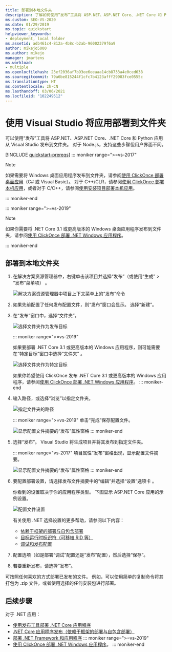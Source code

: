 ```yaml
---
title: 部署到本地文件夹
description: 了解如何使用“发布”工具将 ASP.NET、ASP.NET Core、.NET Core 和 Python 应用从 Visual Studio 发布到文件夹。
ms.custom: SEO-VS-2020
ms.date: 01/29/2019
ms.topic: quickstart
helpviewer_keywords:
- deployment, local folder
ms.assetid: adb461c4-812a-4b8c-b2ab-96002379f6a9
author: mikejo5000
ms.author: mikejo
manager: jmartens
ms.workload:
- multiple
ms.openlocfilehash: 23ef2036af7b93ee6eeaaa14cb8733a4e0ced638
ms.sourcegitcommit: 79a6be815244f1cfc7b4123afff29983fce0555c
ms.translationtype: HT
ms.contentlocale: zh-CN
ms.lasthandoff: 03/06/2021
ms.locfileid: "102249512"
---
```

# <a name="deploy-an-app-to-a-folder-using-visual-studio"></a>使用 Visual Studio 将应用部署到文件夹

可以使用“发布”工具将 ASP.NET、ASP.NET Core、.NET Core 和 Python 应用从 Visual Studio 发布到文件夹。 对于 Node.js，支持这些步骤但用户界面不同。

[!INCLUDE [quickstart-prereqs](includes/quickstart-prereqs.md)]
::: moniker range=">=vs-2017"
> [!NOTE]
> 如果需要将 Windows 桌面应用程序发布到文件夹，请参阅[使用 ClickOnce 部署桌面应用](how-to-publish-a-clickonce-application-using-the-publish-wizard.md)（C# 或 Visual Basic）。 对于 C++/CLR，请参阅[使用 ClickOnce 部署本机应用](/cpp/windows/clickonce-deployment-for-visual-cpp-applications)，或者对于 C/C++，请参阅[使用安装项目部署本机应用](/cpp/windows/walkthrough-deploying-a-visual-cpp-application-by-using-a-setup-project)。

::: moniker-end

::: moniker range=">=vs-2019"
> [!NOTE]
> 如果你需要将 .NET Core 3.1 或更高版本的 Windows 桌面应用程序发布到文件夹，请参阅[使用 ClickOnce 部署 .NET Windows 应用程序](quickstart-deploy-using-clickonce-folder.md)。

::: moniker-end

## <a name="deploy-to-a-local-folder"></a>部署到本地文件夹

1. 在解决方案资源管理器中，右键单击该项目并选择“发布”（或使用“生成” > “发布”菜单项）  。

    ![解决方案资源管理器中项目上下文菜单上的“发布”命令](../deployment/media/quickstart-publish.png "选择发布")

1. 如果先前配置了任何发布配置文件，则“发布”窗口会显示。 选择“新建”。

1. 在“发布”窗口中，选择“文件夹”。

   ![选择文件夹作为发布目标](../deployment/media/quickstart-publish-folder-new.png "选择文件夹")

   ::: moniker range=">=vs-2019"

   如果要部署 .NET Core 3.1 或更高版本的 Windows 应用程序，则可能需要在“特定目标”窗口中选择“文件夹” 。

   ![选择文件夹作为特定目标](../deployment/media/quickstart-publish-folder-targets.png "选择特定目标")

   如果你希望使用 ClickOnce 发布 .NET Core 3.1 或更高版本的 Windows 应用程序，请参阅[使用 ClickOnce 部署 .NET Windows 应用程序](quickstart-deploy-using-clickonce-folder.md)。
   ::: moniker-end

1. 输入路径，或选择“浏览”以指定文件夹。

   ![指定文件夹的路径](../deployment/media/quickstart-publish-folder-path.png "选择文件夹")

   ::: moniker range=">=vs-2019"
   单击“完成”保存配置文件。

   ![显示配置文件摘要的“发布”属性窗格](../deployment/media/quickstart-publish-folder-summary.png)
   ::: moniker-end

1. 选择“发布”。 Visual Studio 将生成项目并将其发布到指定文件夹。

   ::: moniker range="vs-2017"
   项目属性“发布”窗格出现，显示配置文件摘要。

   ![显示配置文件摘要的“发布”属性窗格](../deployment/media/quickstart-publish-folder-summary.png)
   ::: moniker-end

1. 要配置部署设置，请选择发布文件摘要中的“编辑”并选择“设置”选项卡 。

   你看到的设置取决于你的应用程序类型。 下图显示 ASP.NET Core 应用的示例设置。

    ![配置文件设置](../deployment/media/quickstart-profile-settings.png "配置文件设置")

    有关使用 .NET 选择设置的更多帮助，请参阅以下内容：

    - [依赖于框架的部署与自包含部署](/dotnet/core/deploying/)
    - [目标运行时标识符（可移植 RID 等）](/dotnet/core/rid-catalog)
    - [调试和发布配置](../ide/understanding-build-configurations.md)

1. 配置选项（如是部署“调试”配置还是“发布”配置），然后选择“保存”。

1. 若要重新发布，请选择“发布”。

可按照任何喜欢的方式部署已发布的文件。 例如，可以使用简单的复制命令将其打包为 .zip 文件，或者使用选择的任何安装包进行部署。

## <a name="next-steps"></a>后续步骤

对于 .NET 应用：

- [使用发布工具部署 .NET Core 应用程序](/dotnet/core/deploying/deploy-with-vs)
- [.NET Core 应用程序发布（依赖于框架的部署与自包含部署）](/dotnet/core/deploying/)
- [部署 .NET Framework 和应用程序](/dotnet/framework/deployment/)
::: moniker range=">=vs-2019"
- [使用 ClickOnce 部署 .NET Windows 应用程序](quickstart-deploy-using-clickonce-folder.md)。
 ::: moniker-end
